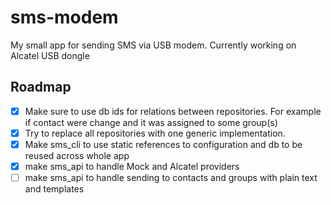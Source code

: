 # sms-modem

My small app for sending SMS via USB modem.
Currently working on Alcatel USB dongle

## Roadmap

- [x] Make sure to use db ids for relations between repositories.
For example if contact were change and it was assigned to some group(s)
- [x] Try to replace all repositories with one generic implementation.
- [x] Make sms_cli to use static references to configuration and db
to be reused across whole app
- [x] make sms_api to handle Mock and Alcatel providers
- [ ] make sms_api to handle sending to contacts and groups with plain text and templates
